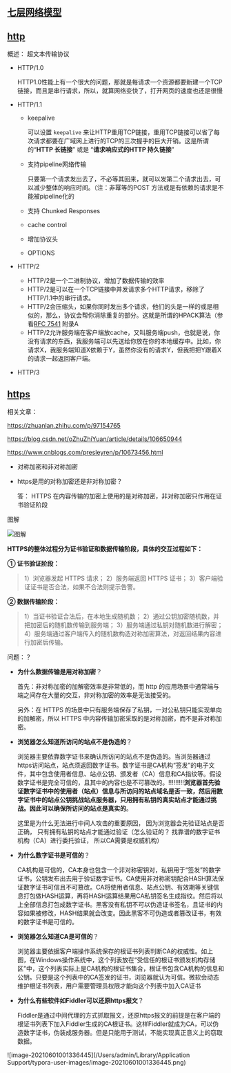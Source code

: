 ## [七层网络模型](https://zhuanlan.zhihu.com/p/32059190)





## [http](https://coolshell.cn/articles/19840.html)

概述： 超文本传输协议

- HTTP/1.0

  HTTP1.0性能上有一个很大的问题，那就是每请求一个资源都要新建一个TCP链接，而且是串行请求，所以，就算网络变快了，打开网页的速度也还是很慢

- HTTP/1.1

  - keepalive

    可以设置 `keepalive` 来让HTTP重用TCP链接，重用TCP链接可以省了每次请求都要在广域网上进行的TCP的三次握手的巨大开销。这是所谓的“**HTTP 长链接**” 或是 “**请求响应式的HTTP 持久链接**”

  - 支持pipeline网络传输

    只要第一个请求发出去了，不必等其回来，就可以发第二个请求出去，可以减少整体的响应时间。（注：非幂等的POST 方法或是有依赖的请求是不能被pipeline化的

  - 支持 Chunked Responses

  - cache control 

  - 增加协议头

  - OPTIONS

- HTTP/2

  - HTTP/2是一个二进制协议，增加了数据传输的效率
  - HTTP/2是可以在一个TCP链接中并发请求多个HTTP请求，移除了HTTP/1.1中的串行请求。
  - HTTP/2会压缩头，如果你同时发出多个请求，他们的头是一样的或是相似的，那么，协议会帮你消除重复的部分。这就是所谓的HPACK算法（参看[RFC 7541](https://tools.ietf.org/html/rfc7541) 附录A
  - HTTP/2允许服务端在客户端放cache，又叫服务端push，也就是说，你没有请求的东西，我服务端可以先送给你放在你的本地缓存中。比如，你请求X，我服务端知道X依赖于Y，虽然你没有的请求Y，但我把把Y跟着X的请求一起返回客户端。

- HTTP/3





## [https](https://zhuanlan.zhihu.com/p/26682342)

相关文章：

https://zhuanlan.zhihu.com/p/97154765

https://blog.csdn.net/oZhuZhiYuan/article/details/106650944

https://www.cnblogs.com/presleyren/p/10673456.html

- 对称加密和非对称加密

- https是用的对称加密还是非对称加密？

  答： HTTPS 在内容传输的加密上使用的是对称加密，非对称加密只作用在证书验证阶段

图解

![图解](https://pic2.zhimg.com/80/v2-b3288ea1a0faf4d9823f57dfc81f7995_1440w.jpg)



**HTTPS的整体过程分为证书验证和数据传输阶段，具体的交互过程如下：**

**① 证书验证阶段：**

> 1）浏览器发起 HTTPS 请求；
> 2）服务端返回 HTTPS 证书；
> 3）客户端验证证书是否合法，如果不合法则提示告警。

**② 数据传输阶段：**

> 1）当证书验证合法后，在本地生成随机数；
> 2）通过公钥加密随机数，并把加密后的随机数传输到服务端；
> 3）服务端通过私钥对随机数进行解密；
> 4）服务端通过客户端传入的随机数构造对称加密算法，对返回结果内容进行加密后传输。



问题：？

- **为什么数据传输是用对称加密**？

  首先：非对称加密的加解密效率是非常低的，而 http 的应用场景中通常端与端之间存在大量的交互，非对称加密的效率是无法接受的。

  另外：在 HTTPS 的场景中只有服务端保存了私钥，一对公私钥只能实现单向的加解密，所以 HTTPS 中内容传输加密采取的是对称加密，而不是非对称加密。

- **浏览器怎么知道所访问的站点不是伪造的**？

  浏览器主要依靠数字证书来确认所访问的站点不是伪造的。当浏览器通过https访问站点，站点须返回数字证书。数字证书是CA机构“签发”的电子文件，其中包含使用者信息、站点公钥、颁发者（CA）信息和CA指纹等。假设数字证书是完全可信的，且其中的内容也是不可篡改的。!!!!!!!!!**浏览器首先验证数字证书中的使用者（站点）信息与所访问的站点域名是否一致，然后用数字证书中的站点公钥挑战站点服务器，只用拥有私钥的真实站点才能通过挑战。因此可以确保所访问的站点是真实的**。

  这里是为什么无法进行中间人攻击的重要原因， 因为浏览器会先验证站点是否正确， 只有拥有私钥的站点才能通过验证（怎么验证的？ 找靠谱的数字证书机构（CA）进行委托验证， 所以CA需要是权威机构）

  

- **为什么数字证书是可信的**？

  CA机构是可信的，CA本身也包含一个非对称密钥对，私钥用于“签发”的数字证书，公钥发布出去用于验证数字证书。CA使用非对称密钥配合HASH算法保证数字证书可信且不可篡改。CA将使用者信息、站点公钥、有效期等关键信息打包做HASH运算，再将HASH运算结果用CA私钥签名生成指纹。然后将以上全部信息打包成数字证书。黑客没有私钥不可以伪造证书签名，且证书的内容如果被修改，HASH结果就会改变。因此黑客不可伪造或者篡改证书，有效的数字证书是可信的。

- **浏览器怎么知道CA是可信的**？

  浏览器主要依据客户端操作系统保存的根证书列表判断CA的权威性。如上图，在Windows操作系统中，这个列表放在“受信任的根证书颁发机构存储区”中，这个列表实际上是CA机构的根证书集合，根证书包含CA机构的信息和公钥。只要是这个列表中的CA签发的证书，浏览器就认为可信。微软会动态维护根证书列表，用户需要管理员权限才能向这个列表中加入CA证书

- **为什么有些软件如Fiddler可以还原https报文**？

  Fiddler是通过中间代理的方式抓取报文，还原https报文的前提是在客户端的根证书列表下加入Fiddler生成的CA根证书。这样Fiddler就成为CA，可以伪造数字证书，伪装成服务器。但是只能用于测试，不能实现真正意义上的窃取数据。

![image-20210601001336445](/Users/admin/Library/Application Support/typora-user-images/image-20210601001336445.png)